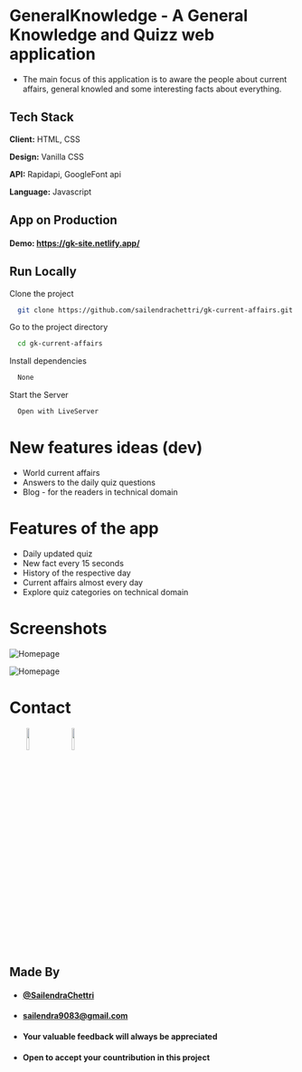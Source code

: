 
# GeneralKnowledge - A General Knowledge and Quizz web application

- The main focus of this application is to aware the people about current affairs, general knowled and some interesting facts about everything.

## Tech Stack

**Client:** HTML, CSS

**Design:** Vanilla CSS

**API:** Rapidapi, GoogleFont api

**Language:** Javascript
  
## App on Production

#### Demo: https://gk-site.netlify.app/

## Run Locally

Clone the project

```bash
  git clone https://github.com/sailendrachettri/gk-current-affairs.git .
```

Go to the project directory

```bash 
  cd gk-current-affairs
```

Install dependencies

```bash
  None
```

Start the Server

```bash
  Open with LiveServer
```

# New features ideas (dev)
- World current affairs
- Answers to the daily quiz questions
- Blog - for the readers in technical domain

# Features of the app
- Daily updated quiz
- New fact every 15 seconds
- History of the respective day
- Current affairs almost every day
- Explore quiz categories on technical domain

# Screenshots
<p><img src="https://drive.google.com/uc?export=view&id=1vzLfFyux3hyVvEo0fJzpyMPsL1x5xau_" alt="Homepage"></p>
<p><img src="https://drive.google.com/uc?export=view&id=13hJAjCQz9hb6CcDyCfVSMcCg6l8DjaO6" alt="Homepage"></p>

# Contact
<p><span style="margin-right: 30px;"></span><a href="https://www.linkedin.com/in/sailendrachettri/"><img target="_blank" src="https://cdn.jsdelivr.net/gh/devicons/devicon/icons/linkedin/linkedin-original.svg" style="width: 10%;"></a><span style="margin-right: 30px;"></span><a href="https://github.com/sailendrachettri/"><img target="_blank" src="https://cdn.jsdelivr.net/gh/devicons/devicon/icons/github/github-original.svg" style="width: 10%;"></a></p>


## Made By
- #### [@SailendraChettri](https://instagram.com/01_sailendra)
- #### [sailendra9083@gmail.com](sailendra9083@gmail.com)
- #### Your valuable feedback will always be appreciated
- #### Open to accept your countribution in this project
